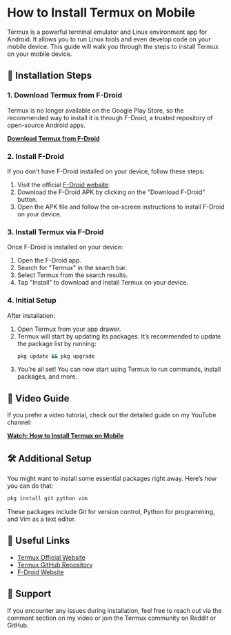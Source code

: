 

# How to Install Termux on Mobile

Termux is a powerful terminal emulator and Linux environment app for Android. It allows you to run Linux tools and even develop code on your mobile device. This guide will walk you through the steps to install Termux on your mobile device.

## 📱 Installation Steps

### 1. Download Termux from F-Droid

Termux is no longer available on the Google Play Store, so the recommended way to install it is through F-Droid, a trusted repository of open-source Android apps.

**[Download Termux from F-Droid](https://f-droid.org/packages/com.termux/)**

### 2. Install F-Droid

If you don't have F-Droid installed on your device, follow these steps:
1. Visit the official [F-Droid website](https://f-droid.org).
2. Download the F-Droid APK by clicking on the "Download F-Droid" button.
3. Open the APK file and follow the on-screen instructions to install F-Droid on your device.

### 3. Install Termux via F-Droid

Once F-Droid is installed on your device:
1. Open the F-Droid app.
2. Search for "Termux" in the search bar.
3. Select Termux from the search results.
4. Tap "Install" to download and install Termux on your device.

### 4. Initial Setup

After installation:
1. Open Termux from your app drawer.
2. Termux will start by updating its packages. It’s recommended to update the package list by running:
   ```sh
   pkg update && pkg upgrade
   ```
3. You're all set! You can now start using Termux to run commands, install packages, and more.

## 🎥 Video Guide

If you prefer a video tutorial, check out the detailed guide on my YouTube channel:

**[Watch: How to Install Termux on Mobile](https://www.youtube.com/anish2dev)**

## 🛠️ Additional Setup

You might want to install some essential packages right away. Here’s how you can do that:

```sh
pkg install git python vim
```

These packages include Git for version control, Python for programming, and Vim as a text editor.

## 🔗 Useful Links

- [Termux Official Website](https://termux.com/)
- [Termux GitHub Repository](https://github.com/termux/termux-app)
- [F-Droid Website](https://f-droid.org)

## 🚀 Support

If you encounter any issues during installation, feel free to reach out via the comment section on my video or join the Termux community on Reddit or GitHub.

